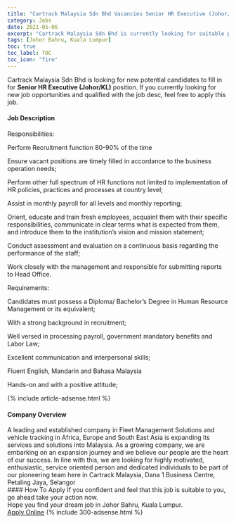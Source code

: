 ```yaml
---
title: "Cartrack Malaysia Sdn Bhd Vacancies Senior HR Executive (Johor/KL)" 
category: Jobs 
date: 2021-05-06 
excerpt: "Cartrack Malaysia Sdn Bhd is currently looking for suitable person to fill in the Senior HR Executive (Johor/KL) which based in Johor Bahru, Kuala Lumpur" 
tags: [Johor Bahru, Kuala Lumpur] 
toc: true 
toc_label: TOC 
toc_icon: "fire" 
--- 
```


<p>Cartrack Malaysia Sdn Bhd is looking for new potential candidates to fill in for <b>Senior HR Executive (Johor/KL)</b> position. If you currently looking for new job opportunities and qualified with the job desc, feel free to apply this job.
</p><div><div><h4>Job Description</h4></div><div><div><span><div><p>Responsibilities:</p><p>Perform Recruitment function 80-90% of the time</p><p>Ensure vacant positions are timely filled in accordance to the business operation needs;</p><p>Perform other full spectrum of HR functions not limited to implementation of HR policies, practices and processes at country level;</p><p>Assist in monthly payroll for all levels and monthly reporting;</p><p>Orient, educate and train fresh employees, acquaint them with their specific responsibilities, communicate in clear terms what is expected from them, and introduce them to the institution&#8217;s vision and mission statement;</p><p>Conduct assessment and evaluation on a continuous basis regarding the performance of the staff;</p><p>Work closely with the management and responsible for submitting reports to Head Office.</p><p>Requirements:</p><p>Candidates must possess a Diploma/ Bachelor&#8217;s Degree in Human Resource Management or its equivalent;</p><p>With a strong background in recruitment;</p><p>Well versed in processing payroll, government mandatory benefits and Labor Law;</p><p>Excellent communication and interpersonal skills;</p><p>Fluent English, Mandarin and Bahasa Malaysia</p><p>Hands-on and with a positive attitude;</p></div></span></div></div></div> 
{% include article-adsense.html %} 
<div><div><h4>Company Overview</h4></div><div><div><span><div><div>A leading and established company in Fleet Management Solutions and vehicle tracking in Africa, Europe and South East Asia is expanding its services and solutions into Malaysia. As a growing company, we are embarking on an expansion journey and we believe our people are the heart of our success. In line with this, we are looking for highly motivated, enthusiastic, service oriented person and dedicated individuals to be part of our pioneering team here in Cartrack Malaysia, Dana 1 Business Centre, Petaling Jaya, Selangor</div></div></span></div></div></div> 
#### How To Apply 
If you confident and feel that this job is suitable to you, go ahead take your action now. <br/> 
Hope you find your dream job in Johor Bahru, Kuala Lumpur. <br/> 
<a href="https://www.jobstreet.com.my/en/job/senior-hr-executive-johor-kl-4559251?jobId=jobstreet-my-job-4559251&" class="btn btn--info" target="_blank" rel="nofollow noopenner">Apply Online</a> 
{% include 300-adsense.html %} 